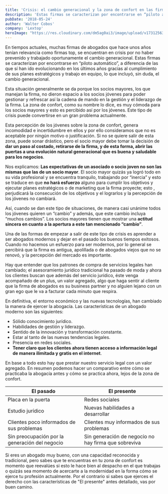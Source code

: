 ```yaml
---
title: 'Crisis: el cambio generacional y la zona de confort en las firmas de abogados'
description: 'Estas firmas se caracterizan por encontrarse en “piloto automático'
pubDate: '2018-05-24'
author: 'Walter Cobos'
company: 'Lextop'
heroImage: "https://res.cloudinary.com/dm5ag0ai3/image/upload/v1731256311/crisis_j3pfwi.jpg"
---
```

En tiempos actuales, muchas firmas de abogados que hace unos años tenían relevancia como firmas top, se encuentran en crisis por no haber prevenido y trabajado oportunamente el cambio generacional. Estas firmas se caracterizan por encontrarse en “piloto automático”, a diferencia de las que sí han ido evolucionando en los últimos años gracias al cumplimiento de sus planes estratégicos y trabajo en equipo, lo que incluyó, sin duda, el cambio generacional.

Esta situación generalmente se da porque los socios mayores, los que manejan la firma, no dieron espacio a los socios jóvenes para poder gestionar y refrescar así la cadena de mando en la gestión y el liderazgo de la firma. La zona de confort, como su nombre lo dice, es muy cómoda para los socios mayores y esto es percibido así por los jóvenes. Este tipo de crisis puede convertirse en un gran problema actualmente.

Esta percepción de los jóvenes sobre la zona de confort, genera incomodidad e incertidumbre en ellos y por ello consideramos que no es aceptable por ningún motivo o justificación. Si no se quiere salir de esta zona, puede sonar drástico, pero el socio mayor debe tomar la decisión de **dar un paso al costado, retirarse de la firma, y de esta forma, abrir las puertas a una evolución natural generacional que es buena y saludable para los negocios**.

Nos explicamos: **Las expectativas de un asociado o socio joven no son las mismas que las de un socio mayor**. El socio mayor quizás ya logró todo en su vida profesional y se encuentra tranquilo, trabajando por “inercia” y esto se traduce en que **no hará esfuerzo** alguno para cumplir los objetivos y ejecutar planes estratégicos o de marketing que la firma proyecte; esto , perjudicará la consecución de los objetivos y el lograrlos y la percepción de los jóvenes no cambiará.

Así, cuando se dan este tipo de situaciones, de manera casi unánime todos los jóvenes quieren un “cambio” y además, que este cambio incluya “muchos cambios”. Los socios mayores tienen que mostrar una **actitud sincera en cuanto a la apertura a este tan mencionado “cambio”**.

Una de las formas de empezar a salir de este tipo de crisis es aprender a ser abogados modernos y dejar en el pasado los buenos tiempos exitosos. Cuando no hacemos un esfuerzo para ser modernos, por lo general se percibirá que la firma es antigua, apolillada o de abogados viejos que no se renovó, y la percepción del mercado es importante.

Hay que entender que los patrones de compra de servicios legales han cambiado; el asesoramiento jurídico tradicional ha pasado de moda y ahora los clientes buscan que además del servicio jurídico, éste venga acompañado de un plus, un valor agregado, algo que haga sentir al cliente que la firma de abogados es su business partner y no alguien lejano con un gran ego que le va a facturar cada minuto que respira. 

En definitiva, el entorno económico y las nuevas tecnologías, han cambiado la manera de ejercer la abogacía. Las características de un abogado moderno son las siguientes:

- Sólido conocimiento jurídico.
- Habilidades de gestión y liderazgo.
- Sentido de la innovación y transformación constante.
- Estar al tanto de las nuevas tendencias legales.
- Presencia en redes sociales.
- **Tener claro que los clientes ahora tienen acceso a información legal de manera ilimitada y gratis en el internet**.

En base a todo esto hay que prestar nuestro servicio legal con un valor agregado. En resumen podemos hacer un comparativo entre cómo se practicaba la abogacía antes y cómo se practica ahora, lejos de la zona de confort.           

| El pasado      | El presente |
| ----------- | ----------- |
| Placa en la puerta      | Redes sociales    |
| Estudio jurídico    | Nuevas habilidades a desarrollar      |
| Clientes poco informados de sus problemas        | Clientes muy informados de sus problemas    |
| Sin preocupación por la generación del negocio        | Sin generación de negocio no hay firma que sobreviva    |

Si eres un abogado muy bueno, con una capacidad reconocida y tradicional, pero sabes que te encuentras en tu zona de confort es momento que reevalúes si esto le hace bien al despacho en el que trabajas o quizás sea momento de acercarte a la modernidad en la forma cómo se ejerce tu profesión actualmente. Por el contrario si sabes que ejerces el derecho con las características de "El presente" antes detallado, vas por buen camino.